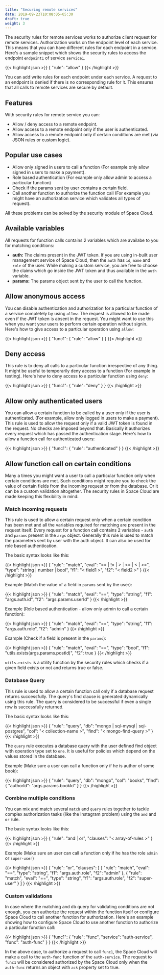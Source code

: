 ```yaml
---
title: "Securing remote services"
date: 2019-09-23T10:08:05+05:30
draft: true
weight: 3
---
```


The security rules for remote services works to authorize client request for remote services. Authorization works on the endpoint level of each service. This means that you can have different rules for each endpoint in a service. Here's a sample snippet which shows the security rules to access the endpoint `endpoint1` of service `service1`.

{{< highlight json >}}
{
  "rule": "allow"
}
{{< /highlight >}}


You can add write rules for each endpoint under each service. A request to an endpoint is denied if there is no corresponding rule for it. This ensures that all calls to remote services are secure by default.

## Features
With security rules for remote service you can:

- Allow / deny access to a remote endpoint.
- Allow access to a remote endpoint only if the user is authenticated.
- Allow access to a remote endpoint only if certain conditions are met (via JSON rules or custom logic).

## Popular use cases

- Allow only signed in users to call a function (For example only allow signed in users to make a payment).
- Role based authentication (For example only allow admin to access a particular function)
- Check if the params sent by user contains a certain field.
- Call another function to authorize the function call (For example you might have an authorization service which validates all types of request).

All these problems can be solved by the security module of Space Cloud.

## Available variables
All requests for function calls contains 2 variables which are availabe to you for matching conditions:

- **auth:** The claims present in the JWT token. If you are using in-built user management service of Space Cloud, then the `auth` has `id`, `name` and `role` of the user. While making a custom service, you are free to choose the claims which go inside the JWT token and thus available in the `auth` variable.
- **params:** The params object sent by the user to call the function.

## Allow anonymous access
 
You can disable authentication and authorization for a particular function of a service completely by using `allow`. The request is allowed to be made even if the JWT token is absent in the request. You might want to use this when you want your users to perform certain operation without signin. Here's how to give access to a particular operation using `allow`:

{{< highlight json >}}
{
  "func1": {
    "rule": "allow"
  }
}
{{< /highlight >}}

## Deny access

This rule is to deny all calls to a particular function irrespective of any thing. It might be useful to temporarily deny access to a function (For example in testing). Here's how to deny access to a particular function using `deny`:

{{< highlight json >}}
{
  "func1": {
    "rule": "deny"
  }
}
{{< /highlight >}}


## Allow only authenticated users

You can allow a certain function to be called by a user only if the user is authenticated. (For example, allow only logged in users to make a payment). This rule is used to allow the request only if a valid JWT token is found in the request. No checks are imposed beyond that. Basically it authorizes every request which has passed the authentication stage. Here's how to allow a function call for authenticated users:

{{< highlight json >}}
{
  "func1": {
    "rule": "authenticated"
  }
}
{{< /highlight >}}

## Allow function call on certain conditions

Many a times you might want a user to call a particular function only when certain conditions are met. Such conditions might require you to check the value of certain fields from the incoming request or from the database. Or it can be a custom validation altogether. The security rules in Space Cloud are made keeping this flexibility in mind.

### Match incoming requests
This rule is used to allow a certain request only when a certain condition has been met and all the variables required for matching are present in the request itself. Every request for a function call contains 2 variables - `auth` and `params` present in the `args` object. Generally this rule is used to match the parameters sent by user with the auth object. It can also be used for role based authentication.

The basic syntax looks like this:

{{< highlight json >}}
{
  "rule": "match",
  "eval": "== | != | > | >= | < | <=",
  "type": "string | number | bool",
  "f1": "< field1 >",
  "f2": "< field2 >"
}
{{< /highlight >}}

Example (Match the value of a field in `params` sent by the user):

{{< highlight json >}}
{
  "rule": "match",
  "eval": "==",
  "type": "string",
  "f1": "args.auth.id",
  "f2": "args.params.userId"
}
{{< /highlight >}}

Example (Role based authentication - allow only admin to call a certain function):

{{< highlight json >}}
{
  "rule": "match",
  "eval": "==",
  "type": "string",
  "f1": "args.auth.role",
  "f2": "admin"
}
{{< /highlight >}}

Example (Check if a field is present in the `params`):

{{< highlight json >}}
{
  "rule": "match",
  "eval": "==",
  "type": "bool",
  "f1": "utils.exists(args.params.postId)",
  "f2": true
}
{{< /highlight >}}

`utils.exists` is a utility function by the security rules which checks if a given field exists or not and returns true or false.

### Database Query
This rule is used to allow a certain function call only if a database request returns successfully. The query's find clause is generated dynamically using this rule. The query is considered to be successful if even a single row is successfully returned.

The basic syntax looks like this:

{{< highlight json >}}
{
  "rule": "query",
  "db": "mongo | sql-mysql | sql-postgres",
  "col": "< collection-name >",
  "find": "< mongo-find-query >"
}
{{< /highlight >}}

The `query` rule executes a database query with the user defined find object with operation type set to `one`. It is useful for policies which depend on the values stored in the database.

Example (Make sure a user can call a function only if he is author of some book):

{{< highlight json >}}
{
  "rule": "query",
  "db": "mongo",
  "col": "books",
  "find": {
    "authorId": "args.params.bookId"
  }
}
{{< /highlight >}}


### Combine multiple conditions

You can mix and match several `match` and `query` rules together to tackle complex authorization tasks (like the Instagram problem) using the `and` and `or` rule.

The basic syntax looks like this:

{{< highlight json >}}
{
  "rule": "and | or",
  "clauses": "< array-of-rules >"
}
{{< /highlight >}}

Example (Make sure an user can call a function only if he has the role `admin` or `super-user`)

{{< highlight json >}}
{
  "rule": "or",
  "clauses": [
    {
      "rule": "match",
      "eval": "==",
      "type": "string",
      "f1": "args.auth.role",
      "f2": "admin"
    },
    {
      "rule": "match",
      "eval": "==",
      "type": "string",
      "f1": "args.auth.role",
      "f2": "super-user"
    }
  ]
}
{{< /highlight >}}

### Custom validations

In case where the matching and db query for validating conditions are not enough, you can authorize the request within the function itself or configure Space Cloud to call another function for authorization. Here's an example showing how to configure Space Cloud to use another function to authorize a particular function call:

{{< highlight json >}}
{
  "func1": {
    "rule": "func",
    "service": "auth-service",
    "func": "auth-func"
  }
}
{{< /highlight >}}


In the above case, to authorize a request to call `func1`, the Space Cloud will make a call to the `auth-func` function of the `auth-service`. The request to `func1` will be considered authorized by the Space Cloud only when the `auth-func` returns an object with `ack` property set to true.

